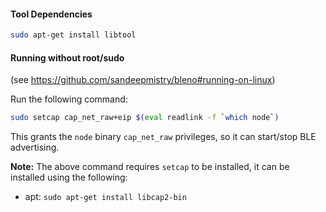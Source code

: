 #### Tool Dependencies

```sh
sudo apt-get install libtool
```

#### Running without root/sudo

(see https://github.com/sandeepmistry/bleno#running-on-linux)

Run the following command:

```sh
sudo setcap cap_net_raw+eip $(eval readlink -f `which node`)
```

This grants the ```node``` binary ```cap_net_raw``` privileges, so it can start/stop BLE advertising.

__Note:__ The above command requires ```setcap``` to be installed, it can be installed using the following:

 * apt: ```sudo apt-get install libcap2-bin```

